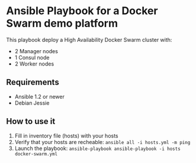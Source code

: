 # Ansible Playbook for a Docker Swarm demo platform

This playbook deploy a High Availability Docker Swarm cluster with:

* 2 Manager nodes
* 1 Consul node
* 2 Worker nodes

## Requirements

* Ansible 1.2 or newer
* Debian Jessie

## How to use it

1. Fill in inventory file (hosts) with your hosts
2. Verify that your hosts are recheable: `ansible all -i hosts.yml -m ping`
3. Launch the playbook: `ansible-playbook ansible-playbook -i hosts docker-swarm.yml`
